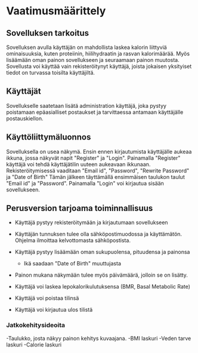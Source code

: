 # Vaatimusmäärittely 

## Sovelluksen tarkoitus


Sovelluksen avulla käyttäjän on mahdollista laskea kalorin liittyviä ominaisuuksia, kuten proteiinin, hiilihydraatin ja rasvan kalorimäärää. Myös lisäämään oman painon sovellukseen ja seuraamaan painon muutosta. 
Sovellusta voi käyttää vain rekisteröitynyt käyttäjä, joista jokaisen yksityiset tiedot on turvassa toisilta käyttäjiltä. 

## Käyttäjät 

Sovellukselle saatetaan lisätä administration käyttäjä, joka pystyy poistamaan epäasialliset postaukset ja tarvittaessa antamaan käyttäjälle postauskiellon.

## Käyttöliittymäluonnos 

Sovelluksella on usea näkymä. 
Ensin ennen kirjautumista käyttäjälle aukeaa ikkuna, jossa näkyvät napit "Register" ja "Login". Painamalla "Register" käyttäjä voi tehdä käyttäjätilin uuteen aukeavaan ikkunaan.
Rekisteröitymisessä vaaditaan "Email id", "Password", "Rewrite Password" ja "Date of Birth" 
Tämän jälkeen täyttämällä ensimmäisen taulukon taulut "Email id" ja "Password". Painamalla "Login" voi kirjautua sisään sovellukseen.

## Perusversion tarjoama toiminnallisuus 

- Käyttäjä pystyy rekisteröitymään ja kirjautumaan sovellukseen
 - Käyttäjän tunnuksen tulee olla sähköpostimuodossa ja käyttämätön. Ohjelma ilmoittaa kelvottomasta sähköpostista.

- Käyttäjä pystyy lisäämään oman sukupuolensa, pituudensa ja painonsa
  - Ikä saadaan "Date of Birth" muuttujasta
 - Painon mukana näkymään tulee myös päivämäärä, jolloin se on lisätty.
- Käyttäjä voi laskea lepokalorikulutuksensa (BMR, Basal Metabolic Rate)
- Käyttäjä voi poistaa tilinsä
- Käyttäjä voi kirjautua ulos tilistä

### Jatkokehitysideoita

-Taulukko, josta näkyy painon kehitys kuvaajana. 
-BMI laskuri
-Veden tarve laskuri
-Calorie laskuri



